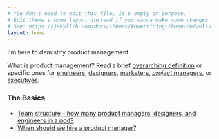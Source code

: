 ```yaml
---
# You don't need to edit this file, it's empty on purpose.
# Edit theme's home layout instead if you wanna make some changes
# See: https://jekyllrb.com/docs/themes/#overriding-theme-defaults
layout: home
---
```


I'm here to demistify product management.

What is product management? Read a brief [overarching definition](definitions/overarching) or specific ones for [engineers](definitions/for-engineers), [designers](definitions/for-designers), [marketers](definitions/for-marketers), [<em>project</em> managers](definitions/for-project-managers), or [executives](definitions/for-executives).

### The Basics

* [Team structure - how many product managers, designers, and engineers in a pod?](basics/team-structure)
* [When should we hire a product manager?](basics/when-to-hire-a-product-manager)
